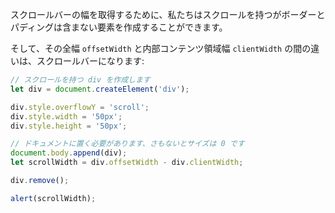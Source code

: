 スクロールバーの幅を取得するために、私たちはスクロールを持つがボーダーとパディングは含まない要素を作成することができます。

そして、その全幅 `offsetWidth` と内部コンテンツ領域幅 `clientWidth` の間の違いは、スクロールバーになります:

```js run
// スクロールを持つ div を作成します
let div = document.createElement('div');

div.style.overflowY = 'scroll';
div.style.width = '50px';
div.style.height = '50px';

// ドキュメントに置く必要があります、さもないとサイズは 0 です
document.body.append(div);
let scrollWidth = div.offsetWidth - div.clientWidth;

div.remove();

alert(scrollWidth);
```
